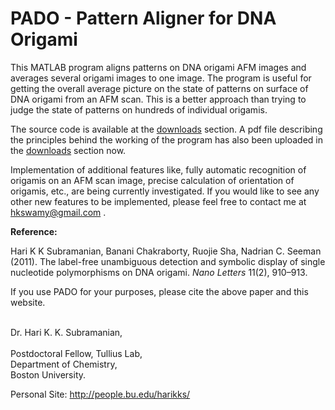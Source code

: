 # PADO - Pattern Aligner for DNA Origami #

This MATLAB program aligns patterns on DNA origami AFM images and averages several origami images to one image. The program is useful for getting the overall average picture on the state of patterns on surface of DNA origami from an AFM scan. This is a better approach than trying to judge the state of patterns on hundreds of individual origamis.

The source code is available at the [downloads](http://code.google.com/p/pado/downloads/list) section. A pdf file describing the principles behind the working of the program has also been uploaded in the [downloads](http://code.google.com/p/pado/downloads/list) section now.

Implementation of additional features like, fully automatic recognition of origamis on an AFM scan image, precise calculation of orientation of origamis, etc., are being currently investigated. If you would like to see any other new features to be implemented, please feel free to contact me at  hkswamy@gmail.com .

**Reference:**

Hari K K Subramanian, Banani Chakraborty, Ruojie Sha, Nadrian C. Seeman (2011). The label-free unambiguous detection and symbolic display of single nucleotide polymorphisms on DNA origami. _Nano Letters_ 11(2), 910–913.

If you use PADO for your purposes, please cite the above paper and this website.


<br>Dr. Hari K. K. Subramanian,</br>
<br>Postdoctoral Fellow, Tullius Lab,</br>
Department of Chemistry,
<br>Boston University.</br>

Personal Site: http://people.bu.edu/harikks/